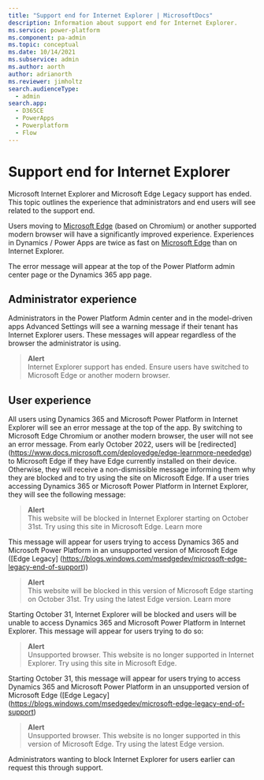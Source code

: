 ```yaml
---
title: "Support end for Internet Explorer | MicrosoftDocs"
description: Information about support end for Internet Explorer.
ms.service: power-platform
ms.component: pa-admin
ms.topic: conceptual
ms.date: 10/14/2021
ms.subservice: admin
ms.author: aorth 
author: adrianorth
ms.reviewer: jimholtz
search.audienceType: 
  - admin
search.app:
  - D365CE
  - PowerApps
  - Powerplatform
  - Flow
---
```

# Support end for Internet Explorer 

Microsoft Internet Explorer and Microsoft Edge Legacy support has ended. This topic outlines the experience that administrators and end users will see related to the support end.
 
Users moving to [Microsoft Edge](https://www.microsoft.com/edge) (based on Chromium) or another supported modern browser will have a significantly improved experience. Experiences in Dynamics / Power Apps are twice as fast on [Microsoft Edge](https://www.microsoft.com/edge) than on Internet Explorer.

The error message will appear at the top of the Power Platform admin center page or the Dynamics 365 app page. 

## Administrator experience 

Administrators in the Power Platform Admin center and in the model-driven apps Advanced Settings will see a warning message if their tenant has Internet Explorer users.  These messages will appear regardless of the browser the administrator is using. 

> **Alert** <br />
> Internet Explorer support has ended. Ensure users have switched to Microsoft Edge or another modern browser. 

## User experience 

All users using Dynamics 365 and Microsoft Power Platform in Internet Explorer will see an error message at the top of the app. By switching to Microsoft Edge Chromium or another modern browser, the user will not see an error message. From early October 2022, users will be [redirected] (https://www.docs.microsoft.com/deployedge/edge-learnmore-neededge) to Microsoft Edge if they have Edge currently installed on their device. Otherwise, they will receive a non-dismissible message informing them why they are blocked and to try using the site on Microsoft Edge. If a user tries accessing Dynamics 365 or Microsoft Power Platform in Internet Explorer, they will see the following message:

> **Alert** <br />
> This website will be blocked in Internet Explorer starting on October 31st. Try using this site in Microsoft Edge. Learn more

This message will appear for users trying to access Dynamics 365 and Microsoft Power Platform in an unsupported version of Microsoft Edge ([Edge Legacy] (https://blogs.windows.com/msedgedev/microsoft-edge-legacy-end-of-support))


> **Alert** <br />
> This website will be blocked in this version of Microsoft Edge starting on October 31st. Try using the latest Edge version. Learn more

Starting October 31, Internet Explorer will be blocked and users will be unable to access Dynamics 365 and Microsoft Power Platform in Internet Explorer. This message will appear for users trying to do so:

> **Alert** <br />
>Unsupported browser. This website is no longer supported in Internet Explorer. Try using this site in Microsoft Edge.

Starting October 31, this message will appear for users trying to access Dynamics 365 and Microsoft Power Platform in an unsupported version of Microsoft Edge ([Edge Legacy] (https://blogs.windows.com/msedgedev/microsoft-edge-legacy-end-of-support)

> **Alert** <br />
>Unsupported browser. This website is no longer supported in this version of Microsoft Edge. Try using the latest Edge version. 


Administrators wanting to block Internet Explorer for users earlier can request this through support. 


